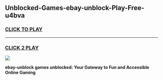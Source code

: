 
## Unblocked-Games-ebay-unblock-Play-Free-u4bva
<h3>
<a href="https://premium76.site?title=ebay-unblock&ref=23A">CLICK TO PLAY</a></h3>
<hr>

<h3>
<a href="https://premium76.site?title=ebay-unblock&ref=23A">CLICK 2 PLAY</a>
  
</h3>

<a href="https://premium76.site?title=ebay-unblock&ref=23A"><img src="https://clearcache.store/games.png"></a>


**ebay-unblock games unblocked: Your Gateway to Fun and Accessible Online Gaming**
